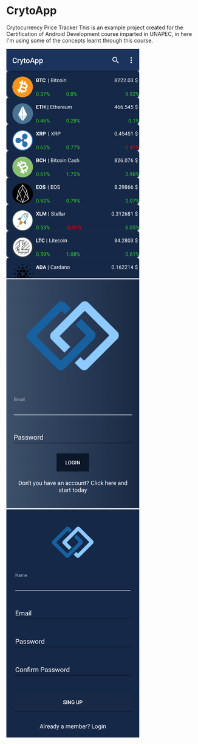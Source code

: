 # CrytoApp
Crytocurrency Price Tracker
This is an example project created for the Certification of Android Development course imparted in UNAPEC, in here I'm using some of the concepts learnt through this course.


<img src="https://github.com/JC1002/CrytoApp/blob/master/Screenshot_20180729-104828~01.png" width="350">
<img src="https://github.com/JC1002/CrytoApp/blob/master/Screenshot_20180729-104841~01.png" width="350">
<img src="https://github.com/JC1002/CrytoApp/blob/master/Screenshot_20180729-104854~01.png" width="350">
